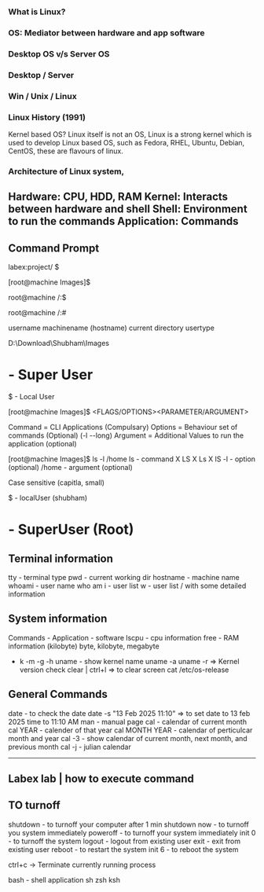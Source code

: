 ### What is Linux?
### OS: Mediator between hardware and app software
### Desktop OS v/s Server OS
### Desktop / Server
### Win / Unix / Linux
### Linux History (1991)
Kernel based OS? Linux itself is not an OS, Linux is a strong kernel which is used to develop Linux based OS, such as Fedora, RHEL, Ubuntu, Debian, CentOS, these are flavours of linux.

### Architecture of Linux system,
Hardware: CPU, HDD, RAM
Kernel: Interacts between hardware and shell
Shell: Environment to run the commands
Application: Commands
-----------------------

## Command Prompt

labex:project/ $ 

[root@machine Images]$ 

root@machine /:$

root@machine /:#

username
machinename (hostname)
current directory
usertype

D:\\Download\Shubham\Images

# - Super User
$ - Local User

[root@machine Images]$ <COMMAND><SPACE><FLAGS/OPTIONS><SPACE><PARAMETER/ARGUMENT>

Command = CLI Applications (Compulsary)
Options = Behaviour set of commands (Optional) (-l --long)
Argument = Additional Values to run the application (optional)

[root@machine Images]$  ls -l /home
ls - command X LS X Ls X lS
-l - option (optional)
/home - argument (optional)

Case sensitive (capitla, small)

$ - localUser (shubham)
# - SuperUser (Root)

## Terminal information
tty - terminal type
pwd - current working dir
hostname - machine name
whoami - user name
who am i - user list
w - user list / with some detailed information

## System information
Commands - Application - software
lscpu - cpu information
free - RAM information (kilobyte) byte, kilobyte, megabyte
   - k
   -m
   -g
   -h
uname - show kernel name
uname -a 
uname -r  => Kernel version check
clear | ctrl+l => to clear screen
cat /etc/os-release

## General Commands
date - to check the date
date -s "13 Feb 2025 11:10" => to set date to 13 feb 2025 time to 11:10 AM
man - manual page
cal - calendar of current month
cal YEAR - calender of that year
cal MONTH YEAR - calendar of perticulcar month and year
cal -3 - show calendar of current month, next month, and previous month
cal -j - julian calendar

-----------
Labex lab |
how to execute command
-----------

## TO turnoff
shutdown - to turnoff your computer after 1 min
shutdown now - to turnoff you system immediately
poweroff - to turnoff your system immediately
init 0 - to turnoff the system
logout - logout from existing user
exit - exit from existing user
reboot - to restart the system
init 6 - to reboot the system


ctrl+c -> Terminate currently running process


bash - shell application
sh 
zsh
ksh









